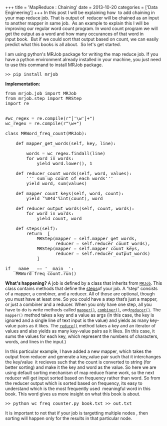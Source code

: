 +++
title = 'MapReduce : Chaining'
date = 2013-10-20
categories = ['Data Engineering']
+++
In this post I will be explaining how  to add chaining in your map reduce job. That is output of  reducer will be chained as an input to another mapper in same job.  As an example to explain this I will be improving our regular word count program. In word count program we will get the output as a word and how many occurances of that word in input book.  But if we could sort that output based on count, we can easily predict what this books is all about.  So let's get started.<!--more-->

I am using python's MRJob package for writing the map reduce job. If you have a python environment already installed in your machine, you just need to use this command to install MRJob package.
<pre class="lang:default decode:true ">&gt;&gt; pip install mrjob</pre>
<strong>Implementation:
</strong>
<pre class="lang:python decode:true">from mrjob.job import MRJob
from mrjob.step import MRStep
import re


#wc_regex = re.compile(r"['\w']+")
wc_regex = re.compile(r"\w+")

class MRWord_freq_count(MRJob):

    def mapper_get_words(self, key, line):

        words = wc_regex.findall(line)
        for word in words:
            yield word.lower(), 1

    def reducer_count_words(self, word, values):
        ''' sum up count of each words'''
        yield word, sum(values)

    def mapper_count_keys(self, word, count):
        yield '%04d'%int(count), word

    def reducer_output_words(self, count, words):
        for word in words:
            yield count, word 

    def steps(self):
        return  [
            MRStep(mapper = self.mapper_get_words, 
                   reducer = self.reducer_count_words),
            MRStep(mapper = self.mapper_count_keys, 
                   reducer = self.reducer_output_words)
            ]

if __name__ == '__main__':
    MRWord_freq_count.run()</pre>
<strong>What's happening?
</strong>A job is defined by a class that inherits from <a class="reference internal" title="mrjob.job.MRJob" href="http://mrjob.readthedocs.org/en/latest/job.html#mrjob.job.MRJob"><code class="xref py py-class docutils literal"><span class="pre">MRJob</span></code></a>. This class contains methods that define the <a class="reference internal" href="http://mrjob.readthedocs.org/en/latest/glossary.html#term-step"><span class="xref std std-term">steps</span></a>of your job.
A “step” consists of a mapper, a combiner, and a reducer. All of those are optional, though you must have at least one. So you could have a step that’s just a mapper, or just a combiner and a reducer.
When you only have one step, all you have to do is write methods called <a class="reference internal" title="mrjob.job.MRJob.mapper" href="http://mrjob.readthedocs.org/en/latest/job.html#mrjob.job.MRJob.mapper"><code class="xref py py-meth docutils literal"><span class="pre">mapper()</span></code></a>, <a class="reference internal" title="mrjob.job.MRJob.combiner" href="http://mrjob.readthedocs.org/en/latest/job.html#mrjob.job.MRJob.combiner"><code class="xref py py-meth docutils literal"><span class="pre">combiner()</span></code></a>, and<a class="reference internal" title="mrjob.job.MRJob.reducer" href="http://mrjob.readthedocs.org/en/latest/job.html#mrjob.job.MRJob.reducer"><code class="xref py py-meth docutils literal"><span class="pre">reducer()</span></code></a>.
The <code class="xref py py-func docutils literal"><span class="pre">mapper()</span></code> method takes a key and a value as args (in this case, the key is ignored and a single line of text input is the value) and yields as many key-value pairs as it likes. The <a class="reference external" title="(in Python v2.7)" href="http://docs.python.org/2/library/functions.html#reduce"><code class="xref py py-func docutils literal"><span class="pre">reduce()</span></code></a> method takes a key and an iterator of values and also yields as many key-value pairs as it likes. (In this case, it sums the values for each key, which represent the numbers of characters, words, and lines in the input.)

In this particular example, I have added a new mapper, which takes the output from reducer and generate a key,value pair such that it interchanges the key/value  it recieves such that the count is converted to string (for better sorting) and make it the key and word as the value.
So here we are using default sorting mechanism of map reduce frame work, so the next reducer will get input sorted based on frequency rather than word. So from the reducer output which is sorted based on frequency, its easy to understand which is the most frequently used  meaningful word in this book. This word gives us more insight on what this book is about.
<pre class="lang:default decode:true">&gt;&gt; python wc_freq_counter.py book.txt &gt;&gt; out.txt</pre>
It is important to not that if your job is targetting multiple nodes , then sorting will happen only for the results in that particular node.
